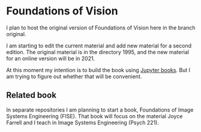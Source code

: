 # Foundations of Vision

I plan to host the original version of Foundations of Vision here in the branch original.

I am starting to edit the current material and add new material for a second edition.  The original material is in the directory 1995, and the new material for an online version will be in 2021. 

At this moment my intention is to build the book using [Jupyter books](https://jupyterbook.org/intro.html).  But I am trying to figure out whether that will be convenient.

## Related book

In separate repositories I am planning to start a book, Foundations of Image Systems Engineering (FISE).   That book will focus on the material Joyce Farrell and I teach in Image Systems Engineering (Psych 221).



<!--stackedit_data:
eyJoaXN0b3J5IjpbMTQyNzM5MDE1OCwxMzI4MTg2NjUwLC0xMD
g4MTE3MTA3XX0=
-->